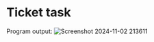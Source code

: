 # Ticket task
Program output:
![Screenshot 2024-11-02 213611](https://github.com/user-attachments/assets/b5cc5b5d-2602-42fc-a851-0160265b19c2)
